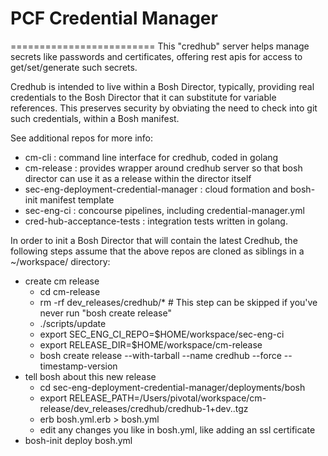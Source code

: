 # PCF Credential Manager
=========================
This "credhub" server helps manage secrets like passwords and certificates, 
offering rest apis for access to get/set/generate such secrets.
 
Credhub is intended to live within a Bosh Director, typically, providing
 real credentials to the Bosh Director that it can substitute for 
 variable references.  This preserves security by obviating the need to check into git such credentials,
 within a Bosh manifest.

See additional repos for more info:

* cm-cli :     command line interface for credhub, coded in golang
* cm-release : provides wrapper around credhub server so that bosh director can use it as a release within the director itself
* sec-eng-deployment-credential-manager : cloud formation and bosh-init manifest template
* sec-eng-ci : concourse pipelines, including credential-manager.yml
* cred-hub-acceptance-tests : integration tests written in golang.

In order to init a Bosh Director that will contain the latest Credhub, the following 
steps assume that the above repos are cloned as siblings in a ~/workspace/ directory:

* create cm release
    - cd cm-release
    - rm -rf dev_releases/credhub/*  # This step can be skipped if you've never run "bosh create release"
    - ./scripts/update
    - export SEC_ENG_CI_REPO=$HOME/workspace/sec-eng-ci
    - export RELEASE_DIR=$HOME/workspace/cm-release
    - bosh create release --with-tarball --name credhub --force --timestamp-version
* tell bosh about this new release
    - cd sec-eng-deployment-credential-manager/deployments/bosh
    - export RELEASE_PATH=/Users/pivotal/workspace/cm-release/dev_releases/credhub/credhub-1+dev.<something>.tgz
    - erb bosh.yml.erb > bosh.yml
    - edit any changes you like in bosh.yml, like adding an ssl certificate
* bosh-init deploy bosh.yml